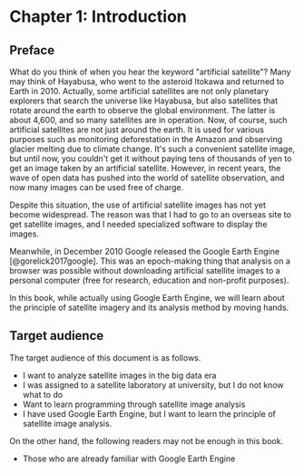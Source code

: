 # Chapter 1: Introduction
## Preface
What do you think of when you hear the keyword "artificial satellite"? Many may think of Hayabusa, who went to the asteroid Itokawa and returned to Earth in 2010. Actually, some artificial satellites are not only planetary explorers that search the universe like Hayabusa, but also satellites that rotate around the earth to observe the global environment. The latter is about 4,600, and so many satellites are in operation. Now, of course, such artificial satellites are not just around the earth. It is used for various purposes such as monitoring deforestation in the Amazon and observing glacier melting due to climate change. It's such a convenient satellite image, but until now, you couldn't get it without paying tens of thousands of yen to get an image taken by an artificial satellite. However, in recent years, the wave of open data has pushed into the world of satellite observation, and now many images can be used free of charge.

Despite this situation, the use of artificial satellite images has not yet become widespread. The reason was that I had to go to an overseas site to get satellite images, and I needed specialized software to display the images.

Meanwhile, in December 2010 Google released the Google Earth Engine [@gorelick2017google]. This was an epoch-making thing that analysis on a browser was possible without downloading artificial satellite images to a personal computer (free for research, education and non-profit purposes).

In this book, while actually using Google Earth Engine, we will learn about the principle of satellite imagery and its analysis method by moving hands.

## Target audience
The target audience of this document is as follows.
- I want to analyze satellite images in the big data era
- I was assigned to a satellite laboratory at university, but I do not know what to do
- Want to learn programming through satellite image analysis
- I have used Google Earth Engine, but I want to learn the principle of satellite image analysis.

On the other hand, the following readers may not be enough in this book.
- Those who are already familiar with Google Earth Engine
